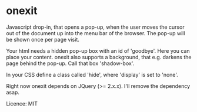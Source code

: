 # onexit

Javascript drop-in, that opens a pop-up, when the user moves the cursor out of the document up into the menu bar of the 
browser. The pop-up will be shown once per page visit.
 
Your html needs a hidden pop-up box with an id of 'goodbye'. Here you can place your content.
onexit also supports a background, that e.g. darkens the page behind the pop-up. Call that box 'shadow-box'.

In your CSS define a class called 'hide', where 'display' is set to 'none'.

Right now onexit depends on JQuery (\>= 2.x.x). I'll remove the dependency asap.

Licence: MIT
